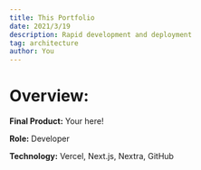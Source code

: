 ```yaml
---
title: This Portfolio
date: 2021/3/19
description: Rapid development and deployment
tag: architecture
author: You
---
```

# Overview:

**Final Product:** Your here!

**Role:** Developer

**Technology:** Vercel, Next.js, Nextra, GitHub
